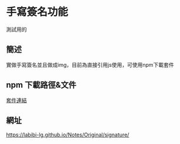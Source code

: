 # 手寫簽名功能
測試用的

## 簡述
實做手寫簽名並且做成img，目前為直接引用js使用，可使用npm下載套件


## npm 下載路徑&文件
[套件連結](https://github.com/szimek/signature_pad)

## 網址
https://labibi-lg.github.io/Notes/Original/signature/
